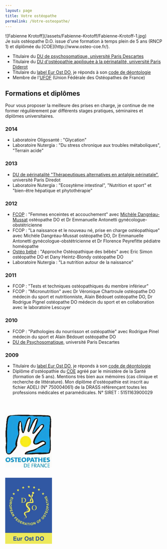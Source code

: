 ```yaml
---
layout: page
title: Votre ostéopathe
permalink: /Votre-osteopathe/
---
```


<div class="row">
  <div class="col-md-2" markdown="1">
  ![Fabienne Krotoff](/assets/Fabienne-Krotoff/Fabienne-Krotoff-1.jpg)
  </div>

  <div class="col-md-10" markdown="1">
  Je suis ostéopathe D.O. issue d'une formation à temps plein de 5 ans (RNCP 1) et diplômée du [COE](http://www.osteo-coe.fr/).

  - Titulaire du [DU de psychosomatique, université Paris Descartes](http://www.parisdescartes.fr/fre/FORMATION)
  - Titulaire du [DU d'ostéopathie appliquée à la périnatalité, université Paris Diderot](http://www.medecine.univ-paris-diderot.fr/index.php/formation-continue/du-di/liste-des-du-et-diu/item/173-osteopathie-acupuncture-et-homeopathie-appliquees-a-la-perinatalite)
  - Titulaire du [label Eur Ost DO](http://www.osteofrance.com/eur-ost-do/), je réponds à son [code de déontologie](http://www.osteofrance.com/assets/pdf/ufof_deontologie.pdf)
  - Membre de l'[UFOF](http://www.osteofrance.com/ufof/presentation/) (Union Fédérale des Ostéopathes de France)
  </div>
</div>

## Formations et diplômes

Pour vous proposer la meilleure des prises en charge, je continue de me former régulièrement par différents stages pratiques, séminaires et diplômes universitaires.

### 2014
- Laboratoire Oligosanté : "Glycation"
- Laboratoire Nutergia : "Du stress chronique aux troubles métaboliques", "Terrain acide"

### 2013
- [DU de périnatalité "Thérapeutiques alternatives en antalgie périnatale"](http://www.medecine.univ-paris-diderot.fr/index.php/formation-continue/du-di/liste-des-du-et-diu/item/173-osteopathie-acupuncture-et-homeopathie-appliquees-a-la-perinatalite), université Paris Diredot
- Laboratoire Nutergia : "Ecosytème intestinal", "Nutrition et sport" et "bien-être hépatique et phytothérapie"

### 2012
- [FCOP](http://www.fcop-formation-osteopathe.fr/) : "Femmes enceintes et accouchement"
  avec [Michèle Dangréau-Mussat](http://micheledangreau-mussat.org/osteo.html) ostéopathe DO et Dr Emmanuelle Antonetti gynécologue-obstétricienne
- FCOP : "La naissance et le nouveau né, prise en charge ostéopathique"
  avec Michèle Dangréau-Mussat ostéopathe DO, Dr Emmanuelle Antonetti gynécologue-obstétricienne et Dr Florence Peyrefitte pédiatre homéopathe
- [Ostéo bébé](http://www.osteo-bebe.com/) : "Approche Ostéopathique des bébés"
  avec Eric Simon ostéopathe DO et Dany Heintz-Blondy ostéopathe DO
- Laboratoire Nutergia : "La nutrition autour de la naissance"

### 2011
- FCOP : "Tests et techniques ostéopathiques du membre inférieur"
- FCOP : "Micronutrition"
  avec Dr Véronique Chartroule ostéopathe DO médecin du sport et nutritionniste, Alain Bédouet ostéopathe DO, Dr Rodrigue Pignel ostéopathe DO médecin du sport
  et en collaboration avec le laboratoire Lescuyer

### 2010
- FCOP : "Pathologies du nourrisson et ostéopathie" avec Rodrigue Pinel médecin du sport et Alain Bédouet ostéopathe DO
- [DU de Psychosomatique](http://www.parisdescartes.fr/fre/FORMATION), université Paris Descartes

### 2009
- Titulaire du [label Eur Ost DO](http://www.osteofrance.com/eur-ost-do/), je réponds à son [code de déontologie](http://www.osteofrance.com/assets/pdf/ufof_deontologie.pdf)
- Diplôme d'ostéopathie du [COE](http://www.osteo-coe.fr/) agréé par le ministère de la Santé (formation de 5 ans).
  Mentions très bien aux mémoires (cas clinique et recherche de littérature).
  Mon diplôme d'ostéopathie est inscrit au fichier ADELI (N° 750004061) de la DRASS référençant toutes les professions médicales et paramédicales.
  N° SIRET : 5151163900029

<div class="row" style="margin-top: 60px">
  <div class="col-md-2"></div>
  <div class="col-md-3" style="margin-bottom: 30px">
    <a href="http://www.osteofrance.com/ufof/presentation/">
      <img src="/assets/UFOF.jpg" alt="Union Fédérale des Ostéopathes de France" title="Union Fédérale des Ostéopathes de France">
    </a>
  </div>
  <div class="col-md-2"></div>
  <div class="col-md-3">
    <a href="http://www.efo.eu/portal/">
      <img src="/assets/Eur-Ost-DO.png" alt="Label Eur Ost DO" title="Label Eur Ost DO">
    </a>
  </div>
  <div class="col-md-2"></div>
</div>
